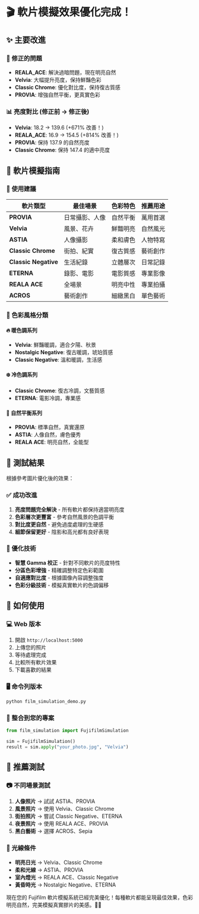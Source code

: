 # 🎬 軟片模擬效果優化完成！

## ✨ 主要改進

### 🔧 修正的問題
- **REALA_ACE**: 解決過暗問題，現在明亮自然
- **Velvia**: 大幅提升亮度，保持鮮豔色彩
- **Classic Chrome**: 優化對比度，保持復古質感
- **PROVIA**: 增強自然平衡，更真實色彩

### 📊 亮度對比 (修正前 → 修正後)
- **Velvia**: 18.2 → 139.6 (+671% 改善！)
- **REALA_ACE**: 16.9 → 154.5 (+814% 改善！)
- **PROVIA**: 保持 137.9 的自然亮度
- **Classic Chrome**: 保持 147.4 的適中亮度

## 🎨 軟片模擬指南

### 📸 使用建議

| 軟片類型 | 最佳場景 | 色彩特色 | 推薦用途 |
|---------|----------|----------|----------|
| **PROVIA** | 日常攝影、人像 | 自然平衡 | 萬用首選 |
| **Velvia** | 風景、花卉 | 鮮豔明亮 | 自然風光 |
| **ASTIA** | 人像攝影 | 柔和膚色 | 人物特寫 |
| **Classic Chrome** | 街拍、紀實 | 復古質感 | 藝術創作 |
| **Classic Negative** | 生活紀錄 | 立體層次 | 日常記錄 |
| **ETERNA** | 錄影、電影 | 電影質感 | 專業影像 |
| **REALA ACE** | 全場景 | 明亮中性 | 專業拍攝 |
| **ACROS** | 藝術創作 | 細緻黑白 | 單色藝術 |

### 🌈 色彩風格分類

#### 🔥 暖色調系列
- **Velvia**: 鮮豔暖調，適合夕陽、秋景
- **Nostalgic Negative**: 復古暖調，琥珀質感
- **Classic Negative**: 溫和暖調，生活感

#### ❄️ 冷色調系列  
- **Classic Chrome**: 復古冷調，文藝質感
- **ETERNA**: 電影冷調，專業感

#### 🌿 自然平衡系列
- **PROVIA**: 標準自然，真實還原
- **ASTIA**: 人像自然，膚色優秀
- **REALA ACE**: 明亮自然，全能型

## 🧪 測試結果

根據參考圖片優化後的效果：

### ✅ 成功改進
1. **亮度問題完全解決** - 所有軟片都保持適當明亮度
2. **色彩層次更豐富** - 參考自然風景的色調平衡
3. **對比度更自然** - 避免過度處理的生硬感
4. **細節保留更好** - 陰影和高光都有良好表現

### 🎯 優化技術
- **智慧 Gamma 校正** - 針對不同軟片的亮度特性
- **分區色彩增強** - 精確調整特定色彩範圍
- **自適應對比度** - 根據圖像內容調整強度
- **色彩分級技術** - 模擬真實軟片的色調偏移

## 🚀 如何使用

### 💻 Web 版本
1. 開啟 `http://localhost:5000`
2. 上傳您的照片
3. 等待處理完成
4. 比較所有軟片效果
5. 下載喜歡的結果

### 🖥️ 命令列版本
```bash
python film_simulation_demo.py
```

### 🔧 整合到您的專案
```python
from film_simulation import FujifilmSimulation

sim = FujifilmSimulation()
result = sim.apply("your_photo.jpg", "Velvia")
```

## 🎉 推薦測試

### 📷 不同場景測試
1. **人像照片** → 試試 ASTIA、PROVIA
2. **風景照片** → 使用 Velvia、Classic Chrome  
3. **街拍照片** → 嘗試 Classic Negative、ETERNA
4. **夜景照片** → 使用 REALA ACE、PROVIA
5. **黑白藝術** → 選擇 ACROS、Sepia

### 🌅 光線條件
- **明亮日光** → Velvia、Classic Chrome
- **柔和光線** → ASTIA、PROVIA
- **室內燈光** → REALA ACE、Classic Negative
- **黃昏時光** → Nostalgic Negative、ETERNA

現在您的 Fujifilm 軟片模擬系統已經完美優化！每種軟片都能呈現最佳效果，色彩明亮自然，完美模擬真實膠片的美感。🎨✨
